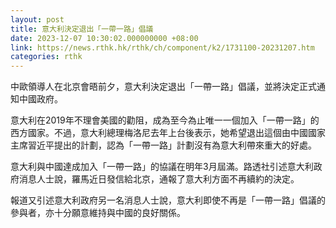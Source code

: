 ```yaml
---
layout: post
title: 意大利決定退出「一帶一路」倡議
date: 2023-12-07 10:30:02.000000000 +08:00
link: https://news.rthk.hk/rthk/ch/component/k2/1731100-20231207.htm
categories: rthk
---
```


中歐領導人在北京會晤前夕，意大利決定退出「一帶一路」倡議，並將決定正式通知中國政府。

意大利在2019年不理會美國的勸阻，成為至今為止唯一一個加入「一帶一路」的西方國家。不過，意大利總理梅洛尼去年上台後表示，她希望退出這個由中國國家主席習近平提出的計劃，認為「一帶一路」計劃沒有為意大利帶來重大的好處。

意大利與中國達成加入「一帶一路」的協議在明年3月屆滿。路透社引述意大利政府消息人士說，羅馬近日發信給北京，通報了意大利方面不再續約的決定。

報道又引述意大利政府另一名消息人士說，意大利即使不再是「一帶一路」倡議的參與者，亦十分願意維持與中國的良好關係。
